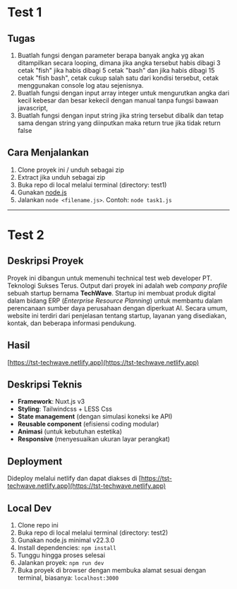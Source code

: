 # Test 1

## Tugas
1. Buatlah fungsi dengan parameter berapa banyak angka yg akan ditampilkan secara looping, dimana jika angka tersebut habis dibagi 3 cetak "fish" jika habis dibagi 5 cetak "bash" dan jika habis dibagi 15 cetak "fish bash", cetak cukup salah satu dari kondisi tersebut, cetak menggunakan console log atau sejenisnya.
2. Buatlah fungsi dengan input array integer untuk mengurutkan angka dari kecil kebesar dan besar kekecil dengan manual tanpa fungsi bawaan javascript,
3. Buatlah fungsi dengan input string jika string tersebut dibalik dan tetap sama dengan string yang diinputkan maka return true jika tidak return false

## Cara Menjalankan
1. Clone proyek ini / unduh sebagai zip
2. Extract jika unduh sebagai zip
3. Buka repo di local melalui terminal (directory: test1)
4. Gunakan [node.js](https://nodejs.org/en)
5. Jalankan `node <filename.js>`. Contoh: `node task1.js`

---

# Test 2

## Deskripsi Proyek
Proyek ini dibangun untuk memenuhi technical test web developer PT. Teknologi Sukses Terus. Output dari proyek ini adalah web *company profile* sebuah startup bernama **TechWave**. Startup ini membuat produk digital dalam bidang ERP (_Enterprise Resource Planning_) untuk membantu dalam perencanaan sumber daya perusahaan dengan diperkuat AI. Secara umum, website ini terdiri dari penjelasan tentang startup, layanan yang disediakan, kontak, dan beberapa informasi pendukung.

## Hasil
[https://tst-techwave.netlify.app](https://tst-techwave.netlify.app)

## Deskripsi Teknis
- **Framework**: Nuxt.js v3
- **Styling**: Tailwindcss + LESS Css
- **State management** (dengan simulasi koneksi ke API)
- **Reusable component** (efisiensi coding modular)
- **Animasi** (untuk kebutuhan estetika)
- **Responsive** (menyesuaikan ukuran layar perangkat)

## Deployment
Dideploy melalui netlify dan dapat diakses di [https://tst-techwave.netlify.app](https://tst-techwave.netlify.app)

## Local Dev
1. Clone repo ini
2. Buka repo di local melalui terminal (directory: test2)
3. Gunakan node.js minimal v22.3.0
4. Install dependencies: `npm install`
5. Tunggu hingga proses selesai
6. Jalankan proyek: `npm run dev`
7. Buka proyek di browser dengan membuka alamat sesuai dengan terminal, biasanya: `localhost:3000`